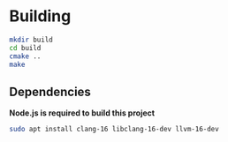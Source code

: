 # Building

```sh
mkdir build
cd build
cmake ..
make
```

## Dependencies

**Node.js is required to build this project**

```sh
sudo apt install clang-16 libclang-16-dev llvm-16-dev
```
